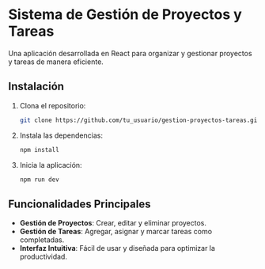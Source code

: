 # Sistema de Gestión de Proyectos y Tareas

Una aplicación desarrollada en React para organizar y gestionar proyectos y tareas de manera eficiente.

## Instalación

1. Clona el repositorio:

   ```bash
   git clone https://github.com/tu_usuario/gestion-proyectos-tareas.git
   ```

2. Instala las dependencias:

   ```bash
   npm install
   ```

3. Inicia la aplicación:

   ```bash
   npm run dev
   ```

## Funcionalidades Principales

- **Gestión de Proyectos**: Crear, editar y eliminar proyectos.
- **Gestión de Tareas**: Agregar, asignar y marcar tareas como completadas.
- **Interfaz Intuitiva**: Fácil de usar y diseñada para optimizar la productividad.
